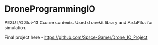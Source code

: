 # DroneProgrammingIO

PESU I/O Slot-13 Course contents.
Used dronekit library and ArduPilot for simulation.

Final project here - https://github.com/Space-Gamer/Drone_IO_Project
